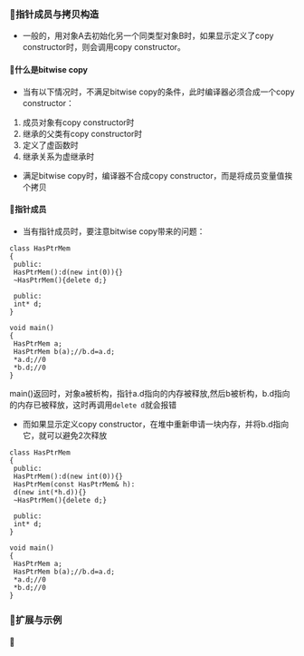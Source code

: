 ### 🐋指针成员与拷贝构造
- 一般的，用对象A去初始化另一个同类型对象B时，如果显示定义了copy constructor时，则会调用copy constructor。
#### 🍎什么是bitwise copy
- 当有以下情况时，不满足bitwise copy的条件，此时编译器必须合成一个copy constructor：  
 1. 成员对象有copy constructor时  
 2. 继承的父类有copy constructor时  
 3. 定义了虚函数时  
 4. 继承关系为虚继承时    
- 满足bitwise copy时，编译器不合成copy constructor，而是将成员变量值挨个拷贝  
#### 🍎指针成员
- 当有指针成员时，要注意bitwise copy带来的问题：  
 ```
 class HasPtrMem
 {
  public:
  HasPtrMem():d(new int(0)){}
  ~HasPtrMem(){delete d;}
  
  public:
  int* d;
 }
 
 void main()
 {
  HasPtrMem a;
  HasPtrMem b(a);//b.d=a.d;
  *a.d;//0
  *b.d;//0
 }
 ```
 main()返回时，对象a被析构，指针a.d指向的内存被释放,然后b被析构，b.d指向的内存已被释放，这时再调用`delete d`就会报错  
 
 - 而如果显示定义copy constructor，在堆中重新申请一块内存，并将b.d指向它，就可以避免2次释放
 ```
 class HasPtrMem
 {
  public:
  HasPtrMem():d(new int(0)){}
  HasPtrMem(const HasPtrMem& h):
  d(new int(*h.d)){}
  ~HasPtrMem(){delete d;}
  
  public:
  int* d;
 }
 
 void main()
 {
  HasPtrMem a;
  HasPtrMem b(a);//b.d=a.d;
  *a.d;//0
  *b.d;//0
 }
 ```
### 🐋扩展与示例
#### 🍎 

